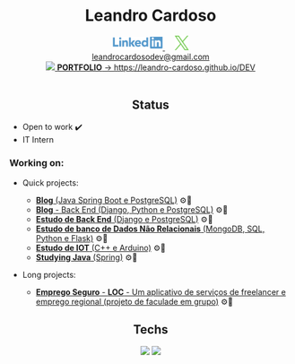 <div align="center">

  <h1>Leandro Cardoso</h1>

  <a href="https://www.linkedin.com/in/leandro-cardoso-992529266" target="_blank">
    <img src="./svg/social/linkedin.svg" width="90"/>
  </a>
  &emsp;
  <a href="https://x.com/LeandroCDev" target="_blank">
    <img src="./svg/social/x.svg" width="25"/>
  </a>
  <br>
  <a href="mailto:leandrocardosodev@gmail.com">
    leandrocardosodev@gmail.com
  </a>
  <br>
  <a href="https://leandrocardoso.dev" target="_blank">
    <!-- TODO: add PORTFOLIO: leandrocardoso.dev -->
  </a>
  <a href="https://leandro-cardoso.github.io/DEV" target="_blank">
    <img src="https://leandro-cardoso.github.io/DEV/assets/images/favicon.png" width="30"/>
    <b>PORTFOLIO</b> -> https://leandro-cardoso.github.io/DEV
  </a>
</div>
&nbsp;

<div align="center">

  <h2>Status</h2>

</div>

* Open to work ✔️
* IT Intern
### Working on:
* Quick projects:
  * [**Blog** (Java Spring Boot e PostgreSQL)](https://github.com/Leandro-Cardoso/dev.leandrocardoso.blog) ⚙️🔨
  * [**Blog** - Back End (Django, Python e PostgreSQL)](https://github.com/Leandro-Cardoso/Univassouras-Blog) ⚙️🔨
  * [**Estudo de Back End** (Django e PostgreSQL)](https://github.com/Leandro-Cardoso/Univassouras-BackEnd) ⚙️🔨
  * [**Estudo de banco de Dados Não Relacionais** (MongoDB, SQL, Python e Flask)](https://github.com/Leandro-Cardoso/Vassouras-Banco-de-Dados-Nao-Relacionais) ⚙️🔨
  * [**Estudo de IOT** (C++ e Arduino)](https://github.com/Leandro-Cardoso/Univassouras-IOT) ⚙️🔨
  * [**Studying Java** (Spring)](https://github.com/Leandro-Cardoso/Java-Spring) ⚙️🔨

* Long projects:
  * [**Emprego Seguro** - **LOC** - Um aplicativo de serviços de freelancer e emprego regional (projeto de faculade em grupo)](https://github.com/Leandro-Cardoso/Emprego-Seguro-api) ⚙️🔨

<div align="center">
  
  <h2>Techs</h2>

  <img src="https://github-readme-stats.vercel.app/api/top-langs/?username=Leandro-Cardoso&custom_title=Top%20used%20technologies&langs_count=10&title_color=0f0&text_color=c9d1d9&bg_color=0d1117&hide_border=true&layout=compact"/>

  <img src="https://github-readme-stats.vercel.app/api?username=Leandro-Cardoso&hide_title=true&card_width=300&show_icons=true&include_all_commits=true&count_private=true&text_bold=false&ring_color=0f0&text_color=c9d1d9&icon_color=0f0&bg_color=0d1117&hide_border=true"/>

<div>
